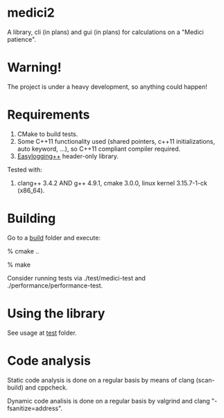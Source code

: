 medici2
=======

A library, cli (in plans) and gui (in plans) for calculations on a "Medici patience".


Warning!
========

The project is under a heavy development, so anything could happen!


Requirements
============

1. CMake to build tests.
2. Some C++11 functionality used (shared pointers, c++11 initializations, auto keyword, ...), so C++11 compliant compiler required.
3. [Easylogging++](https://github.com/easylogging/easyloggingpp) header-only library.

Tested with:
1. clang++ 3.4.2 AND g++ 4.9.1, cmake 3.0.0, linux kernel 3.15.7-1-ck (x86_64).


Building
========

Go to a [build](/build/) folder and execute:

% cmake ..

% make

Consider running tests via ./test/medici-test and ./performance/performance-test.


Using the library
=================

See usage at [test](/test/) folder.


Code analysis
====================

Static code analysis is done on a regular basis by means of clang (scan-build) and cppcheck.

Dynamic code analisis is done on a regular basis by valgrind and clang "-fsanitize=address".
